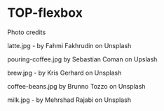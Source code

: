 # TOP-flexbox

Photo credits

latte.jpg - by Fahmi Fakhrudin on Unsplash

pouring-coffee.jpg by Sebastian Coman on Upslash

brew.jpg - by Kris Gerhard on Unsplash

coffee-beans.jpg by Brunno Tozzo on Unsplash

milk.jpg - by Mehrshad Rajabi on Unsplash